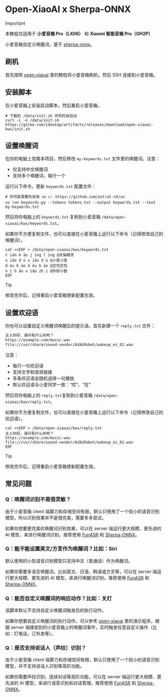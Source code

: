 # Open-XiaoAI x Sherpa-ONNX

> [!IMPORTANT]
> 本教程仅适用于 **小爱音箱 Pro（LX06）** 和 **Xiaomi 智能音箱 Pro（OH2P）**

小爱音箱自定义唤醒词，基于 [sherpa-onnx](https://github.com/k2-fsa/sherpa-onnx)。

## 刷机

首先按照 [open-xiaoai](https://github.com/idootop/open-xiaoai) 里的教程将小爱音箱刷机，然后 SSH 连接到小爱音箱。

## 安装脚本

在小爱音箱上安装启动脚本，然后重启小爱音箱。

```shell
# 下载到 /data/init.sh 开机时自启动
curl -L -o /data/init.sh https://gitee.com/idootop/artifacts/releases/download/open-xiaoai-kws/init.sh
```

## 设置唤醒词

在你的电脑上克隆本项目，然后修改 `my-keywords.txt` 文件里的唤醒词。注意：

- 仅支持中文唤醒词
- 支持多个唤醒词，每行一个

运行以下命令，更新 `keywords.txt` 配置文件：

```shell
# 你可能需要先安装 uv 👉 https://github.com/astral-sh/uv
uv run keywords.py --tokens tokens.txt --output keywords.txt --text my-keywords.txt
```

然后将你电脑上的 `keywords.txt` 复制到小爱音箱 `/data/open-xiaoai/kws/keywords.txt`。

如果你不方便复制文件，也可以直接在小爱音箱上运行以下命令（记得修改自己的唤醒词）。

```shell
cat <<EOF > /data/open-xiaoai/kws/keywords.txt
t iān m āo j īng l íng @天猫精灵
x iǎo d ù x iǎo d ù @小度小度
d òu b āo d òu b āo @豆包豆包
n ǐ h ǎo x iǎo zh ì @你好小智
EOF 
```

> [!TIP]
> 修改完毕后，记得重启小爱音箱使新配置生效。

## 设置欢迎语

你也可以设置自定义唤醒词唤醒后的提示语。首先新建一个 `reply.txt` 文件：

```txt
主人你好，请问有什么吩咐？
https://example.com/music.wav
file:///usr/share/sound-vendor/AiNiRobot/wakeup_ei_01.wav
```

注意：

- 每行一句欢迎语
- 支持文字和音频链接
- 多条欢迎语会随机选择一句播放
- 默认欢迎语与小爱同学一致：“哎”、“在”

然后将你电脑上的 `reply.txt`复制到小爱音箱 `/data/open-xiaoai/kws/reply.txt`。

如果你不方便复制文件，也可以直接在小爱音箱上运行以下命令（记得修改自己的欢迎语）。

```shell
cat <<EOF > /data/open-xiaoai/kws/reply.txt
主人你好，请问有什么吩咐？
https://example.com/music.wav
file:///usr/share/sound-vendor/AiNiRobot/wakeup_ei_01.wav
EOF 
```

> [!TIP]
> 修改完毕后，记得重启小爱音箱使新配置生效。


## 常见问题

### Q：唤醒词识别不是很灵敏？

由于小爱音箱 client 端算力和存储空间有限，默认只使用了一个较小的语音识别模型，所以识别效果并不是很完美，需要多多尝试。

如果你想要更完美的唤醒词识别效果，可以在 server 端运行更大规模、更先进的 AI 模型，来进行唤醒词识别。推荐使用 [FunASR](https://github.com/modelscope/FunASR) 和 [Sherpa-ONNX](https://github.com/k2-fsa/sherpa-onnx)。

### Q：能不能设置英文/方言作为唤醒词？比如：Siri

默认使用的小型语音识别模型只支持中文（普通话）作为唤醒词。

如果你需要多语言唤醒词，比如英文、日语、韩语或方言等，可以在 server 端运行更大规模、更先进的 AI 模型，来进行唤醒词识别。推荐使用 [FunASR](https://github.com/modelscope/FunASR) 和 [Sherpa-ONNX](https://github.com/k2-fsa/sherpa-onnx)。

### Q：能否自定义唤醒词的响应动作？比如：关灯

该脚本默认不支持自定义唤醒词触发后的执行动作。

如果你想要自定义唤醒词的执行动作，可以参考 [open-xiaoai](https://github.com/idootop/open-xiaoai) 里的演示程序，根据 server 端接收到的小爱音箱上的唤醒词事件，实时触发任意自定义操作（比如：打电话，订外卖等）。

### Q：是否支持说话人（声纹）识别？

由于小爱音箱 client 端算力和存储空间有限，默认只使用了一个较小的语音识别模型，并不支持说话人识别等高阶功能。

如果你需要声纹识别、连续对话等高阶功能，可以在 server 端运行更大规模、更先进的 AI 模型，来进行语音识别和对话管理。推荐使用 [FunASR](https://github.com/modelscope/FunASR) 和 [Sherpa-ONNX](https://github.com/k2-fsa/sherpa-onnx)。